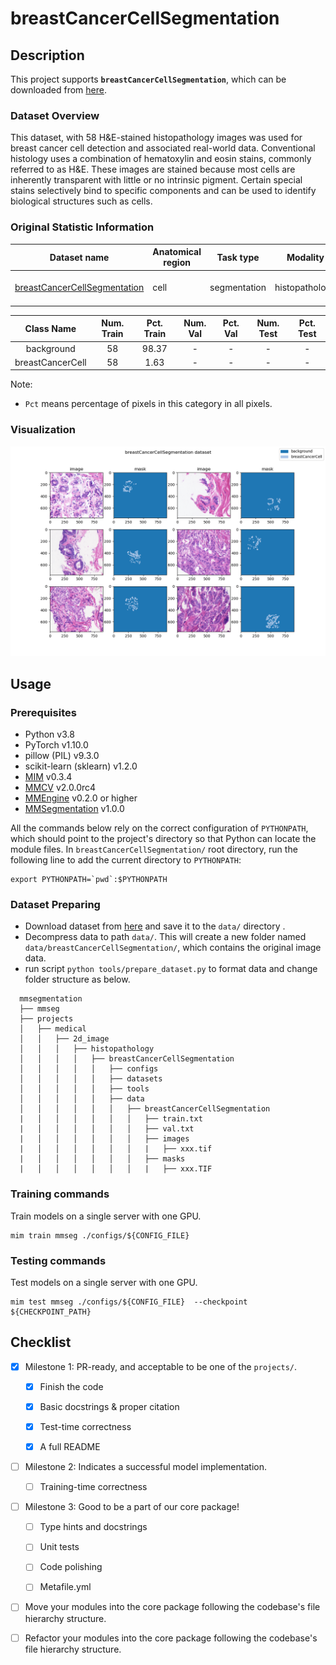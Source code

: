 # breastCancerCellSegmentation

## Description

This project supports **`breastCancerCellSegmentation`**, which can be downloaded from [here](https://www.heywhale.com/mw/dataset/5e9e9b35ebb37f002c625423).

### Dataset Overview

This dataset, with 58 H&E-stained histopathology images was used for breast cancer cell detection and associated real-world data.
Conventional histology uses a combination of hematoxylin and eosin stains, commonly referred to as H&E. These images are stained because most cells are inherently transparent with little or no intrinsic pigment.
Certain special stains selectively bind to specific components and can be used to identify biological structures such as cells.

### Original Statistic Information

| Dataset name                                                                                 | Anatomical region | Task type    | Modality       | Num. Classes | Train/Val/Test Images | Train/Val/Test Labeled | Release Date | License                                                         |
| -------------------------------------------------------------------------------------------- | ----------------- | ------------ | -------------- | ------------ | --------------------- | ---------------------- | ------------ | --------------------------------------------------------------- |
| [breastCancerCellSegmentation](https://www.heywhale.com/mw/dataset/5e9e9b35ebb37f002c625423) | cell              | segmentation | histopathology | 2            | 58/-/-                | yes/-/-                | 2020         | [CC-BY-NC 4.0](https://creativecommons.org/licenses/by-sa/4.0/) |

|    Class Name    | Num. Train | Pct. Train | Num. Val | Pct. Val | Num. Test | Pct. Test |
| :--------------: | :--------: | :--------: | :------: | :------: | :-------: | :-------: |
|    background    |     58     |   98.37    |    -     |    -     |     -     |     -     |
| breastCancerCell |     58     |    1.63    |    -     |    -     |     -     |     -     |

Note:

- `Pct` means percentage of pixels in this category in all pixels.

### Visualization

![bac](https://raw.githubusercontent.com/uni-medical/medical-datasets-visualization/main/2d/semantic_seg/histopathology/breastCancerCellSegmentation/breastCancerCellSegmentation_dataset.png)

## Usage

### Prerequisites

- Python v3.8
- PyTorch v1.10.0
- pillow (PIL) v9.3.0
- scikit-learn (sklearn) v1.2.0
- [MIM](https://github.com/open-mmlab/mim) v0.3.4
- [MMCV](https://github.com/open-mmlab/mmcv) v2.0.0rc4
- [MMEngine](https://github.com/open-mmlab/mmengine) v0.2.0 or higher
- [MMSegmentation](https://github.com/open-mmlab/mmsegmentation) v1.0.0

All the commands below rely on the correct configuration of `PYTHONPATH`, which should point to the project's directory so that Python can locate the module files. In `breastCancerCellSegmentation/` root directory, run the following line to add the current directory to `PYTHONPATH`:

```shell
export PYTHONPATH=`pwd`:$PYTHONPATH
```

### Dataset Preparing

- Download dataset from [here](https://www.heywhale.com/mw/dataset/5e9e9b35ebb37f002c625423) and save it to the `data/` directory .
- Decompress data to path `data/`. This will create a new folder named `data/breastCancerCellSegmentation/`, which contains the original image data.
- run script `python tools/prepare_dataset.py` to format data and change folder structure as below.

```none
  mmsegmentation
  ├── mmseg
  ├── projects
  │   ├── medical
  │   │   ├── 2d_image
  │   │   │   ├── histopathology
  │   │   │   │   ├── breastCancerCellSegmentation
  │   │   │   │   │   ├── configs
  │   │   │   │   │   ├── datasets
  │   │   │   │   │   ├── tools
  │   │   │   │   │   ├── data
  │   │   │   │   │   │   ├── breastCancerCellSegmentation
  |   │   │   │   │   │   │   ├── train.txt
  |   │   │   │   │   │   │   ├── val.txt
  |   │   │   │   │   │   │   ├── images
  |   │   │   │   │   │   │   |   ├── xxx.tif
  |   │   │   │   │   │   │   ├── masks
  |   │   │   │   │   │   │   |   ├── xxx.TIF

```

### Training commands

Train models on a single server with one GPU.

```shell
mim train mmseg ./configs/${CONFIG_FILE}
```

### Testing commands

Test models on a single server with one GPU.

```shell
mim test mmseg ./configs/${CONFIG_FILE}  --checkpoint ${CHECKPOINT_PATH}
```

## Checklist

- [x] Milestone 1: PR-ready, and acceptable to be one of the `projects/`.

  - [x] Finish the code

  - [x] Basic docstrings & proper citation

  - [x] Test-time correctness

  - [x] A full README

- [ ] Milestone 2: Indicates a successful model implementation.

  - [ ] Training-time correctness

- [ ] Milestone 3: Good to be a part of our core package!

  - [ ] Type hints and docstrings

  - [ ] Unit tests

  - [ ] Code polishing

  - [ ] Metafile.yml

- [ ] Move your modules into the core package following the codebase's file hierarchy structure.

- [ ] Refactor your modules into the core package following the codebase's file hierarchy structure.
